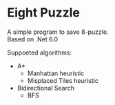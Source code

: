 # Eight Puzzle
A simple program to save 8-puzzle.  
Based on .Net 6.0

Suppoeted algorithms:
- A*
  + Manhattan heuristic
  + Misplaced Tiles heuristic
- Bidirectional Search
  + BFS
